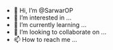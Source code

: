 - 👋 Hi, I’m @SarwarOP
- 👀 I’m interested in ...
- 🌱 I’m currently learning ...
- 💞️ I’m looking to collaborate on ...
- 📫 How to reach me ...

<!---
SarwarOP/SarwarOP is a ✨ special ✨ repository because its `README.md` (this file) appears on your GitHub profile.
You can click the Preview link to take a look at your changes.
--->
